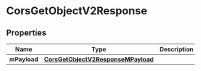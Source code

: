 
# CorsGetObjectV2Response

## Properties
| Name | Type | Description | Notes |
| ------------ | ------------- | ------------- | ------------- |
| **mPayload** | [**CorsGetObjectV2ResponseMPayload**](CorsGetObjectV2ResponseMPayload.md) |  |  |




